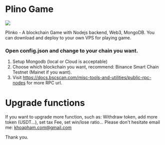 # Plino Game

![](https://loteries.lotoquebec.com/loteries/___Waf6ede3f-1a4e-418d-9877-91227464c743___.png)

Plinko - A blockchain Game with Nodejs backend, Web3, MongoDB. You can download and deploy to your own VPS for playing game.

### Open config.json and change to your chain you want.

1. Setup Mongodb (local or Cloud is acceptable)
2. Choose which blockchain you want, recommend: Binance Smart Chain Testnet (Mainet if you want). 
3. Visit https://docs.bscscan.com/misc-tools-and-utilities/public-rpc-nodes for more RPC url.

# Upgrade functions

If you want to upgrade more function, such as: Withdraw token, add more token (USDT...), set tax Fee, set win/lose ratio... Please don't hesitate email me: khoapham.com@gmail.com

Thank you.

